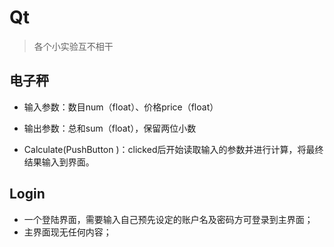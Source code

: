 # Qt

> 各个小实验互不相干

## 电子秤

- 输入参数：数目num（float）、价格price（float）

- 输出参数：总和sum（float），保留两位小数

  

- Calculate(PushButton )：clicked后开始读取输入的参数并进行计算，将最终结果输入到界面。



## Login

- 一个登陆界面，需要输入自己预先设定的账户名及密码方可登录到主界面；
- 主界面现无任何内容；